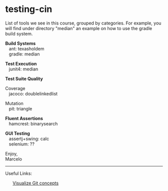 # testing-cin

List of tools we see in this course, grouped by categories.  For
example, you will find under directory "median" an example on how to
use the gradle build system.<br>

<p><b>Build Systems</b><br>
&nbsp;&nbsp;&nbsp;ant: texasholdem<br>
&nbsp;&nbsp;&nbsp;gradle: median<br>
</p>

<p><b>Test Execution</b><br>
&nbsp;&nbsp;&nbsp;junit4: median<br>
</p>

<p><b>Test Suite Quality</b><br>
<p>Coverage<br>
&nbsp;&nbsp;&nbsp;jacoco: doublelinkedlist<br>
</p>
<p>Mutation<br>
&nbsp;&nbsp;&nbsp;pit: triangle<br>
</p>
</p>

<p><b>Fluent Assertions</b><br>
&nbsp;&nbsp;&nbsp;hamcrest: binarysearch<br>
</p>

<p><b>GUI Testing</b><br>
&nbsp;&nbsp;&nbsp;assertj+swing: calc<br>
&nbsp;&nbsp;&nbsp;selenium: ??<br>
</p>

Enjoy,<br>
Marcelo

<hr>

Useful Links: 
<ul>
<a href="http://www.wei-wang.com/ExplainGitWithD3/#">Visualize Git concepts</a>
</ul>





